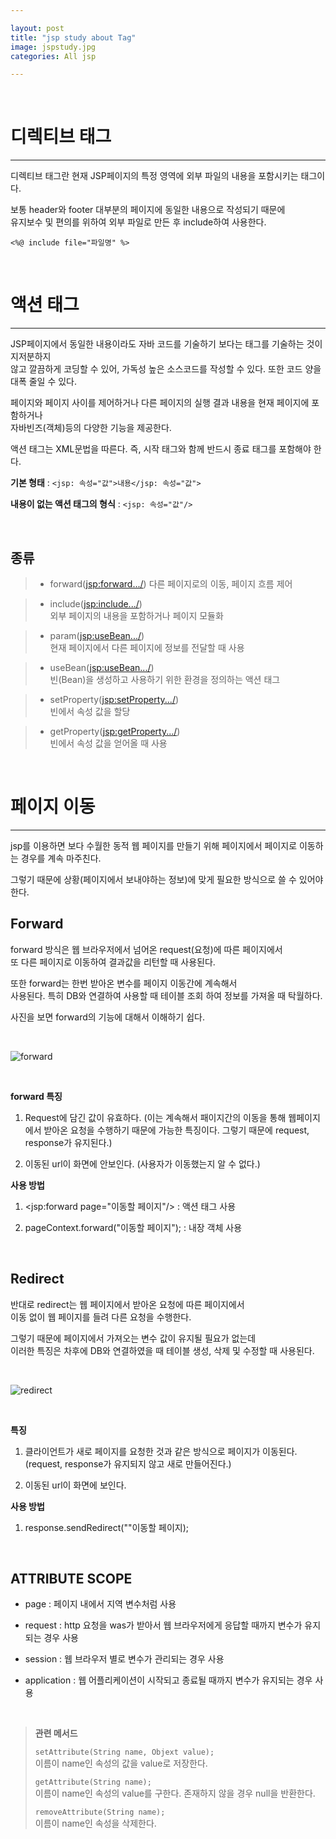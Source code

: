 ```yaml
---  

layout: post  
title: "jsp study about Tag"  
image: jspstudy.jpg  
categories: All jsp  

---  
```


<br>  

# 디렉티브 태그  
<hr>  

디렉티브 태그란 현재 JSP페이지의 특정 영역에 외부 파일의 내용을 포함시키는 태그이다.  

보통 header와 footer 대부분의 페이지에 동일한 내용으로 작성되기 때문에  
유지보수 및 편의를 위하여 외부 파일로 만든 후 include하여 사용한다.  

`<%@ include file="파일명" %>`

<br>  

# 액션 태그  
<hr>  

JSP페이지에서 동일한 내용이라도 자바 코드를 기술하기 보다는 태그를 기술하는 것이 지저분하지  
않고 깔끔하게 코딩할 수 있어, 가독성 높은 소스코드를 작성할 수 있다. 또한 코드 양을 대폭 줄일 수 있다.  

페이지와 페이지 사이를 제어하거나 다른 페이지의 실행 결과 내용을 현재 페이지에 포함하거나  
자바빈즈(객체)등의 다양한 기능을 제공한다.  

액션 태그는 XML문법을 따른다. 즉, 시작 태그와 함께 반드시 종료 태그를 포함해야 한다.  

**기본 형태** : `<jsp: 속성="값">내용</jsp: 속성="값">`  

**내용이 없는 액션 태그의 형식** : `<jsp: 속성="값"/>`  

<br>  

## 종류  

> * forward(<jsp:forward.../>)
> 다른 페이지로의 이동, 페이지 흐름 제어  

> * include(<jsp:include.../>)  
> 외부 페이지의 내용을 포함하거나 페이지 모듈화  

> * param(<jsp:useBean.../>)  
> 현재 페이지에서 다른 페이지에 정보를 전달할 때 사용  

> * useBean(<jsp:useBean.../>)  
> 빈(Bean)을 생성하고 사용하기 위한 환경을 정의하는 액션 태그  

> * setProperty(<jsp:setProperty.../>)  
> 빈에서 속성 값을 할당  

> * getProperty(<jsp:getProperty.../>)  
> 빈에서 속성 값을 얻어올 때 사용  

<br>  

# 페이지 이동  
<hr>  

jsp를 이용하면 보다 수월한 동적 웹 페이지를 만들기 위해 페이지에서 페이지로 이동하는 경우를 계속 마주친다.  

그렇기 때문에 상황(페이지에서 보내야하는 정보)에 맞게 필요한 방식으로 쓸 수 있어야 한다.     

## Forward  

forward 방식은 웹 브라우저에서 넘어온 request(요청)에 따른 페이지에서  
또 다른 페이지로 이동하여 결과값을 리턴할 때 사용된다.  

또한 forward는 한번 받아온 변수를 페이지 이동간에 계속해서  
사용된다. 특히 DB와 연결하여 사용할 때 테이블 조회 하여 정보를 가져올 때 탁월하다.  

사진을 보면 forward의 기능에 대해서 이해하기 쉽다.  

<br>  

![forward](https://user-images.githubusercontent.com/103972967/175481438-d9c73a79-98db-40ea-9285-1028607d6217.PNG)  

<br>  

**forward 특징**  

1. Request에 담긴 값이 유효하다. (이는 계속해서 패이지간의 이동을 통해 웹페이지에서 받아온 요청을 수행하기 때문에 가능한 특징이다. 그렇기 때문에 request, response가 유지된다.)  

2. 이동된 url이 화면에 안보인다. (사용자가 이동했는지 알 수 없다.)  

**사용 방법**  

1. <jsp:forward page="이동할 페이지"/> : 액션 태그 사용  

2. pageContext.forward("이동할 페이지"); : 내장 객체 사용  

<br>  

## Redirect  

반대로 redirect는 웹 페이지에서 받아온 요청에 따른 페이지에서  
이동 없이 웹 페이지를 들려 다른 요청을 수행한다.  

그렇기 때문에 페이지에서 가져오는 변수 값이 유지될 필요가 없는데  
이러한 특징은 차후에 DB와 연결하였을 때 테이블 생성, 삭제 및 수정할 때 사용된다.  

<br>  

![redirect](https://user-images.githubusercontent.com/103972967/175481446-64e3a5da-e0c2-4d82-bf9d-f3e431d5845a.PNG)  

<br>  

**특징**  

1. 클라이언트가 새로 페이지를 요청한 것과 같은 방식으로 페이지가 이동된다. (request, response가 유지되지 않고 새로 만들어진다.)  

2. 이동된 url이 화면에 보인다.  

**사용 방법**  

1. response.sendRedirect(""이동할 페이지);  

<br>  

## ATTRIBUTE SCOPE  

* page : 페이지 내에서 지역 변수처럼 사용  

* request : http 요청을 was가 받아서 웹 브라우저에게 응답할 때까지 변수가 유지되는 경우 사용  

* session : 웹 브라우저 별로 변수가 관리되는 경우 사용  

* application : 웹 어플리케이션이 시작되고 종료될 때까지 변수가 유지되는 경우 사용  

<br>  

> **관련 메서드**  
> 
> `setAttribute(String name, Objext value);`  
> 이름이 name인 속성의 값을 value로 저장한다.  
> 
> `getAttribute(String name);`  
> 이름이 name인 속성의 value를 구한다. 존재하지 않을 경우 null을 반환한다.  
> 
> `removeAttribute(String name);`  
> 이름이 name인 속성을 삭제한다.  








